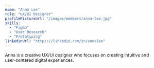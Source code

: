 ```yaml
---
name: "Anna Lee"
role: "UX/UI Designer"
profilePictureUrl: "/images/members/anna-lee.jpg"
skills:
  - "Figma"
  - "User Research"
  - "Prototyping"
linkedinUrl: "https://linkedin.com/in/annalee"
---
```


Anna is a creative UX/UI designer who focuses on creating intuitive and user-centered digital experiences.
